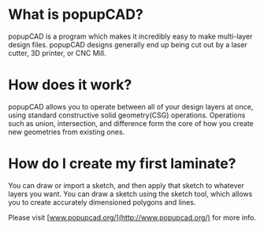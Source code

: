 What is popupCAD?
=================

popupCAD is a program which makes it incredibly easy to make multi-layer design files. popupCAD designs generally end up being cut out by a laser cutter, 3D printer, or CNC Mill.

How does it work?
==================
popupCAD allows you to operate between all of your design layers at once, using standard constructive solid geometry(CSG) operations. Operations such as union, intersection, and difference form the core of how you create new geometries from existing ones.


How do I create my first laminate?
====================================
You can draw or import a sketch, and then apply that sketch to whatever layers you want. You can draw a sketch using the sketch tool, which allows you to create accurately dimensioned polygons and lines.

Please visit [www.popupcad.org/](http://www.popupcad.org/) for more info.